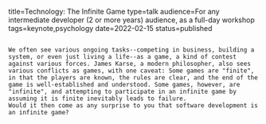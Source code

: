 title=Technology: The Infinite Game
type=talk
audience=For any intermediate developer (2 or more years) audience, as a full-day workshop
tags=keynote,psychology
date=2022-02-15
status=published
~~~~~~

We often see various ongoing tasks--competing in business, building a system, or even just living a life--as a game, a kind of contest against various forces. James Karse, a modern philosopher, also sees various conflicts as games, with one caveat: Some games are "finite", in that the players are known, the rules are clear, and the end of the game is well-established and understood. Some games, however, are "infinite", and attempting to participate in an infinite game by assuming it is finite inevitably leads to failure.
Would it then come as any surprise to you that software development is an infinite game?
  
